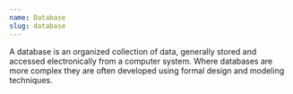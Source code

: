 ```yaml
---
name: Database
slug: database
---
```


A database is an organized collection of data, generally stored and accessed electronically from a computer system. Where databases are more complex they are often developed using formal design and modeling techniques.

